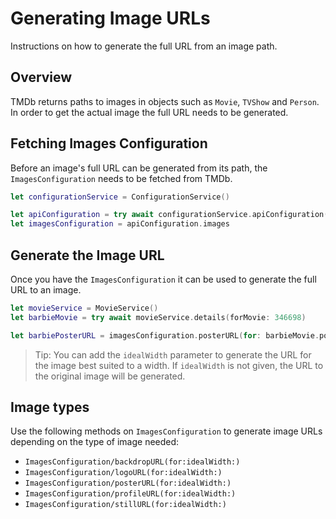 # Generating Image URLs

Instructions on how to generate the full URL from an image path. 

## Overview

TMDb returns paths to images in objects such as ``Movie``, ``TVShow`` and ``Person``. In order to get the actual image
the full URL needs to be generated.

## Fetching Images Configuration

Before an image's full URL can be generated from its path, the ``ImagesConfiguration`` needs to be fetched from TMDb.

```swift
let configurationService = ConfigurationService()

let apiConfiguration = try await configurationService.apiConfiguration()
let imagesConfiguration = apiConfiguration.images
```

## Generate the Image URL

Once you have the ``ImagesConfiguration`` it can be used to generate the full URL to an image.

```swift
let movieService = MovieService()
let barbieMovie = try await movieService.details(forMovie: 346698)

let barbiePosterURL = imagesConfiguration.posterURL(for: barbieMovie.posterPath)
```

> Tip: You can add the `idealWidth` parameter to generate the URL for the image best suited to a width. If `idealWidth`
is not given, the URL to the original image will be generated. 

## Image types

Use the following methods on ``ImagesConfiguration`` to generate image URLs depending on the type of image needed:

* ``ImagesConfiguration/backdropURL(for:idealWidth:)``
* ``ImagesConfiguration/logoURL(for:idealWidth:)``
* ``ImagesConfiguration/posterURL(for:idealWidth:)``
* ``ImagesConfiguration/profileURL(for:idealWidth:)``
* ``ImagesConfiguration/stillURL(for:idealWidth:)``

